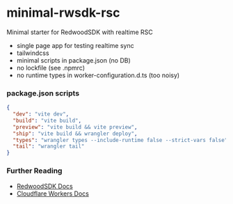 # minimal-rwsdk-rsc
Minimal starter for RedwoodSDK with realtime RSC

- single page app for testing realtime sync
- tailwindcss
- minimal scripts in package.json (no DB)
- no lockfile (see .npmrc)
- no runtime types in worker-configuration.d.ts (too noisy)

### package.json scripts
```json
{
  "dev": "vite dev",
  "build": "vite build",
  "preview": "vite build && vite preview",
  "ship": "vite build && wrangler deploy",
  "types": "wrangler types --include-runtime false --strict-vars false",
  "tail": "wrangler tail"
}
```

### Further Reading
- [RedwoodSDK Docs](https://docs.rwsdk.com/)
- [Cloudflare Workers Docs](https://developers.cloudflare.com/workers/)
